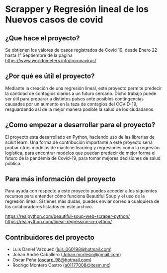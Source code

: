 # Scrapper y Regresión lineal de los Nuevos casos de covid

## ¿Que hace el proyecto?
Se obtienen los valores de casos registrados de Covid 19, desde Enero 22 hasta 1° Septiembre de la página https://www.worldometers.info/coronavirus/

## ¿Por qué es útil el proyecto?
Mediante la creación de una regresión lineal, este proyecto permite predecir la cantidad de contagios diarios a un futuro cercano. Dicho trabajo puede ser útil para preparar a distintos países ante posibles contingencias causadas por un aumento en la taza de contagios del COVID-19, resguardando así de la mejor manera posible la salud de los ciudadanos.

## ¿Como empezar a desarrollar para el proyecto?
El proyecto esta desarrollado en Python, haciendo uso de las librerias de scikit learn. Una forma de contribución importante a este proyecto sería probar otros modelos de machine learning y regresiones como la regresión logística, para encontrar modelos que puedan predecir de mejor forma el futuro de la pandemia de Covid-19, para tomar mejores decisiones de salud pública.

## Para más información del proyecto
Para ayuda con respecto a este proyecto puedes acceder a los siguientes recursos para entender cómo funciona Beautiful Soup y el uso de la regresión lineal. Si tienes más dudas, puedes enviar correo a cualquiera de los colaboradores listados en este archivo.

https://realpython.com/beautiful-soup-web-scraper-python/
https://realpython.com/linear-regression-in-python/


## Contribuidores del proyecto
- Luis Daniel Vazquez (luis_060198@hotmail.com)
- Johan André Caballero (Johan.morlesin@gmail.com)
- Oscar Peña (oscarp_98@hotmail.com)
- Rodrigo Montero Castro (a01177008@itesm.mx)


